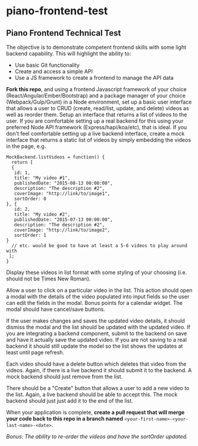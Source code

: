 # piano-frontend-test

## Piano Frontend Technical Test

The objective is to demonstrate competent frontend skills with some light backend capability. This will highlight the ability to:

- Use basic Git functionality
- Create and access a simple API
- Use a JS framework to create a frontend to manage the API data

**Fork this repo**, and using a frontend Javascript framework of your choice (React/Angular/Ember/Bootstrap) and a package manager of your choice (Webpack/Gulp/Grunt) in a Node environment, set up a basic user interface that allows a user to CRUD (create, read/list, update, and delete) videos as well as reorder them. Setup an interface that returns a list of videos to the user. If you are comfortable setting up a real backend for this using your preferred Node API framework (Express/hapi/koa/etc), that is ideal. If you don't feel comfortable setting up a live backend interface, create a mock interface that returns a static list of videos by simply embedding the videos in the page, e.g.

```
MockBackend.listVideos = function() {
  return [
  {
   id: 1,
   title: "My video #1",
   publishedDate: "2015-08-13 00:00:00",
   description: "The description #2",
   coverImage: "http://link/to/image1",
   sortOrder: 0
}, {
   id: 2,
   title: "My video #2",
   publishedDate: "2015-07-13 00:00:00",
   description: "The description #2",
   coverImage: "http://link/to/image2",
   sortOrder: 1
}
  // etc. would be good to have at least a 5-6 videos to play around with
 ];
}
```

Display these videos in list format with some styling of your choosing (i.e. should not be Times New Roman).

Allow a user to click on a particular video in the list. This action should open a modal with the details of the video populated into input fields so the user can edit the fields in the modal. Bonus points for a calendar widget. The modal should have cancel/save buttons.

If the user makes changes and saves the updated video details, it should dismiss the modal and the list should be updated with the updated video. If you are integrating a backend component, submit to the backend on save and have it actually save the updated video. If you are not saving to a real backend it should still update the model so the list shows the updates at least until page refresh.

Each video should have a delete button which deletes that video from the videos. Again, if there is a live backend it should submit it to the backend. A mock backend should just remove from the list.

There should be a "Create" button that allows a user to add a new video to the list. Again, a live backend should be able to accept this. The mock backend should just just add it to the end of the list.

When your application is complete, **create a pull request that will merge your code back to this repo in a branch named** `<your-first-name>-<your-last-name>-<date>`.

*Bonus: The ability to re-order the videos and have the sortOrder updated.*